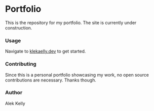 # Portfolio

This is the repository for my portfolio. The site is currently under construction.

### Usage

Navigate to [klekaelly.dev](https://klekaelly.dev/) to get started.

### Contributing

Since this is a personal portfolio showcasing my work, no open source contributions are necessary. Thanks though.

### Author

Alek Kelly
